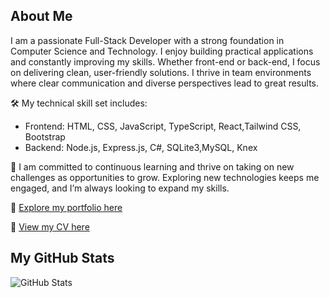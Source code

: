 ## About Me 
I am a passionate Full-Stack Developer with a strong foundation in Computer Science and Technology. I enjoy building practical applications and constantly improving my skills. Whether front-end or back-end, I focus on delivering clean, user-friendly solutions. I thrive in team environments where clear communication and diverse perspectives lead to great results.

🛠 My technical skill set includes:

* Frontend: HTML, CSS, JavaScript, TypeScript, React,Tailwind CSS, Bootstrap
* Backend: Node.js, Express.js, C#, SQLite3,MySQL, Knex

🚀 I am committed to continuous learning and thrive on taking on new challenges as opportunities to grow. Exploring new technologies keeps me engaged, and I’m always looking to expand my skills.

🔗 [Explore my portfolio here](https://abdullah-daulatzai.github.io/portfolio)

📄 [View my CV here](https://drive.google.com/file/d/1i5-CWB3cyvSoJYn7__3q_juSrE8za0hY/view?usp=sharing)

## My GitHub Stats
![GitHub Stats](https://github-readme-stats.vercel.app/api?username=abdullah-daulatzai&show_icons=true&hide_title=true&count_private=true&hide=prs&custom_title=Abdullah%20Daulatzai%27s%20GitHub%20Stats)


